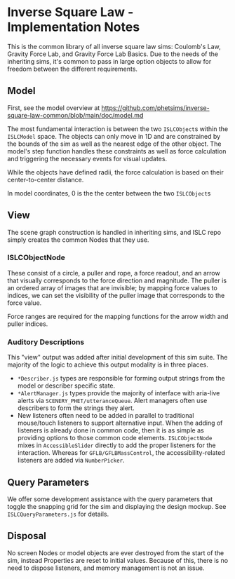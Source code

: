 # Inverse Square Law - Implementation Notes

This is the common library of all inverse square law sims: Coulomb's Law, Gravity Force Lab, and Gravity Force Lab
Basics. Due to the needs of the inheriting sims, it's common to pass in large option objects to allow for freedom
between the different requirements.

## Model

First, see the model overview at https://github.com/phetsims/inverse-square-law-common/blob/main/doc/model.md

The most fundamental interaction is between the two `ISLCObject`s within the `ISLCModel` space. The objects can only
move in 1D and are constrained by the bounds of the sim as well as the nearest edge of the other object. The model's
step function handles these constraints as well as force calculation and triggering the necessary events for visual
updates.

While the objects have defined radii, the force calculation is based on their center-to-center distance.

In model coordinates, 0 is the the center between the two `ISLCObject`s

## View

The scene graph construction is handled in inheriting sims, and ISLC repo simply creates the common Nodes that they use.

### ISLCObjectNode

These consist of a circle, a puller and rope, a force readout, and an arrow that visually corresponds to the force
direction and magnitude. The puller is an ordered array of images that are invisible; by mapping force values to
indices, we can set the visibility of the puller image that corresponds to the force value.

Force ranges are required for the mapping functions for the arrow width and puller indices.

### Auditory Descriptions

This "view" output was added after initial development of this sim suite. The majority of the logic to achieve this
output modality is in three places.

* `*Describer.js` types are responsible for forming output strings from the model or describer specific state.
* `*AlertManager.js` types provide the majority of interface with aria-live alerts via
  `SCENERY_PHET/utteranceQueue`. Alert managers often use describers to form the strings they alert.
* New listeners often need to be added in parallel to traditional mouse/touch listeners to support alternative input.
  When the adding of listeners is already done in common code, then it is as simple as providing options to those common
  code elements. `ISLCObjectNode` mixes in `AccessibleSlider` directly to add the proper listeners for the interaction.
  Whereas for `GFLB/GFLBMassControl`, the accessibility-related listeners are added via `NumberPicker`.

## Query Parameters

We offer some development assistance with the query parameters that toggle the snapping grid for the sim and displaying
the design mockup. See `ISLCQueryParameters.js` for details.

## Disposal

No screen Nodes or model objects are ever destroyed from the start of the sim, instead Properties are reset to initial
values. Because of this, there is no need to dispose listeners, and memory management is not an issue.